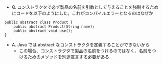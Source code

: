 - Q. コンストラクタで必ず製品の名前を引数として与えることを強制するためにコードを以下のようにした。これがコンパイルエラーとなるのはなぜか

```
public abstract class Product {
    public abstract Product(String name);
    public abstract void use();
}
```

- A. Java では abstract なコンストラクタを定義することができないから
  - この場合、コンストラクタで製品の名前をつけるのではなく、名前をつけるためのメソッドを別途宣言する必要がある

